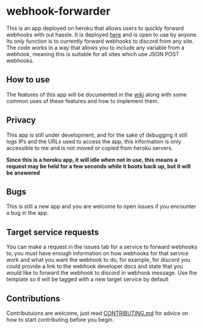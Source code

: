 # webhook-forwarder
This is an app deployed on heroku that allows users to quickly forward webhooks with out hassle. It is deployed [here](https://webhook-forward.herokuapp.com/) and is open to use by anyone. Its only function is to currently forward webhooks to discord from any site. The code works in a way that allows you to include any variable from a webhook, meaning this is suitable for all sites which use JSON POST webhooks.

## How to use
The features of this app will be documented in the [wiki](https://github.com/comhad/webhook-forwarder/wiki) along with some common uses of these features and how to implement them.

## Privacy
This app is still under development, and for the sake of debugging it still logs IPs and the URLs used to access the app, this information is only accessible to me and is not moved or copied from heroku servers.

**Since this is a heroku app, it will idle when not in use, this means a request may be held for a few seconds while it boots back up, but it will be answered**

## Bugs
This is still a new app and you are welcome to open issues if you encounter a bug in the app.

## Target service requests
You can make a request in the issues tab for a service to forward webhooks to, you must have enough information on how webhooks for that service work and what you want the webhook to do, for example, for discord you could provide a link to the webhook developer docs and state that you would like to forward the webhook to discord in webhook message. Use the template so it will be tagged with a new target service by default

## Contributions
Contributuions are welcome, just read [CONTRIBUTING.md](https://github.com/comhad/webhook-forwarder/blob/main/CONTRIBUTING.md) for advice on how to start contributing before you begin.
